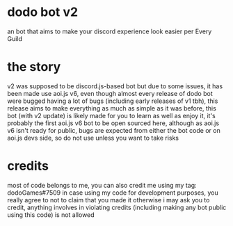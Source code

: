 # dodo bot v2
an bot that aims to make your discord experience look easier per Every Guild

# the story
v2 was supposed to be discord.js-based bot but due to some issues, it has been made use aoi.js v6, even though almost every release of dodo bot were bugged having a lot of bugs (including early releases of v1 tbh), this release aims to make everything as much as simple as it was before, this bot (with v2 update) is likely made for you to learn as well as enjoy it, it's probably the first aoi.js v6 bot to be open sourced here, although as aoi.js v6 isn't ready for public, bugs are expected from either the bot code or on aoi.js devs side, so do not use unless you want to take risks

# credits
most of code belongs to me, you can also credit me using my tag: dodoGames#7509 in case using my code for development purposes, you really agree to not to claim that you made it otherwise i may ask you to credit, anything involves in violating credits (including making any bot public using this code) is not allowed
